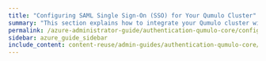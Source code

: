 ```yaml
---
title: "Configuring SAML Single Sign-On (SSO) for Your Qumulo Cluster"
summary: "This section explains how to integrate your Qumulo cluster with your organization's single sign-on (SSO) service by configuring Security Assertion Markup Language (SAML) 2.0 for Qumulo Core 5.2.5.1 (and higher)."
permalink: /azure-administrator-guide/authentication-qumulo-core/configuring-saml-single-sign-on-sso.html
sidebar: azure_guide_sidebar
include_content: content-reuse/admin-guides/authentication-qumulo-core/configuring-saml-single-sign-on-sso.md
---
```


